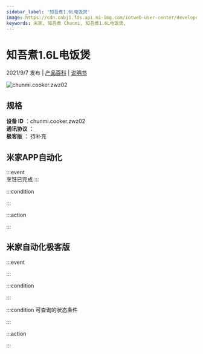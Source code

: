 ```yaml
---
sidebar_label: '知吾煮1.6L电饭煲'
image: https://cdn.cnbj1.fds.api.mi-img.com/iotweb-user-center/developer_1679048030724cje2AaUL.png?GalaxyAccessKeyId=AKVGLQWBOVIRQ3XLEW&Expires=9223372036854775807&Signature=UllvXAwwmb6zVtP+DgswWElcrmI=
keywords: 米家, 知吾煮 Chunmi, 知吾煮1.6L电饭煲, 
---
```

# 知吾煮1.6L电饭煲

2021/9/7 发布 | [产品百科](https://home.mi.com/webapp/content/baike/product/index.html?model=chunmi.cooker.zwz02/) | [说明书](https://home.mi.com/views/introduction.html?model=chunmi.cooker.zwz02&region=cn)

![chunmi.cooker.zwz02](https://cdn.cnbj1.fds.api.mi-img.com/iotweb-user-center/developer_1679048030724cje2AaUL.png?GalaxyAccessKeyId=AKVGLQWBOVIRQ3XLEW&Expires=9223372036854775807&Signature=UllvXAwwmb6zVtP+DgswWElcrmI=)

## 规格  
> 
**设备 ID** ：chunmi.cooker.zwz02  
**通讯协议** ：  
**极客版**  ： 待补充 


## 米家APP自动化  

:::event  
烹饪已完成
:::

:::condition  

:::

:::action   

:::

## 米家自动化极客版  

:::event  

:::

:::condition  

:::

:::condition 可查询的状态条件  

:::

:::action  

:::

        
